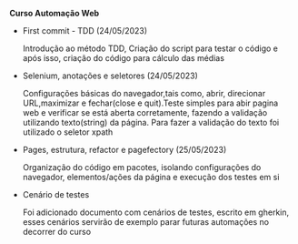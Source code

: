 **Curso Automação Web**

* First commit - TDD (24/05/2023)

  Introdução ao método TDD, Criação do script para testar o código e após isso, criação do código para cálculo das 
  médias

* Selenium, anotações e seletores (24/05/2023)

  Configurações básicas do navegador,tais como, abrir, direcionar URL,maximizar e fechar(close e quit).Teste simples para 
  abir pagina web e verificar se está aberta corretamente, fazendo a validação utilizando texto(string) da 
  página. Para fazer a validação do texto foi utilizado o seletor xpath

* Pages, estrutura, refactor e pagefectory (25/05/2023)

  Organização do código em pacotes, isolando configurações do navegador, elementos/ações da página e execução dos 
  testes em si

* Cenário de testes

  Foi adicionado documento com cenários de testes, escrito em gherkin, esses cenários servirão de exemplo parar 
  futuras automações no decorrer do curso
